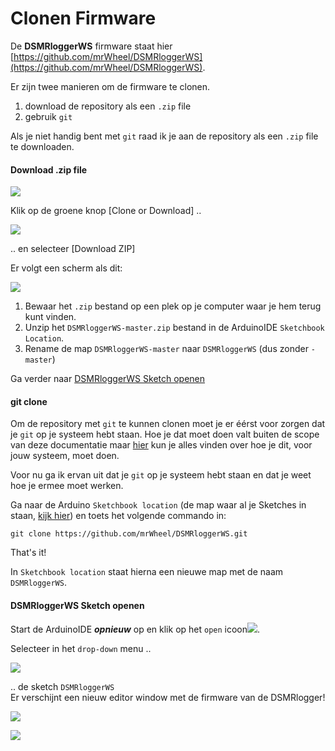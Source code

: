 # Clonen Firmware

De **DSMRloggerWS** firmware staat hier [https://github.com/mrWheel/DSMRloggerWS](https://github.com/mrWheel/DSMRloggerWS).

Er zijn twee manieren om de firmware te clonen.

1. download de repository als een `.zip` file
2. gebruik `git`

Als je niet handig bent met `git` raad ik je aan de repository als een `.zip` file te downloaden.

#### Download .zip file <a id="download-zip-file"></a>

![](https://mrwheel.github.io/DSMRloggerWS/img/GIT_Clone1.png)

Klik op de groene knop \[Clone or Download\] ..

![](https://mrwheel.github.io/DSMRloggerWS/img/GIT_Clone2.png)

.. en selecteer \[Download ZIP\]

Er volgt een scherm als dit:

![](https://mrwheel.github.io/DSMRloggerWS/img/GIT_SaveZIP.png)

1. Bewaar het `.zip` bestand op een plek op je computer waar je hem terug kunt vinden.
2. Unzip het `DSMRloggerWS-master.zip` bestand in de ArduinoIDE `Sketchbook Location`.
3. Rename de map `DSMRloggerWS-master` naar `DSMRloggerWS` \(dus zonder `-master`\)

Ga verder naar [DSMRloggerWS Sketch openen](https://mrwheel.github.io/DSMRloggerWS/clonenFirmware/#dsmrloggerws-sketch-openen)

#### git clone <a id="git-clone"></a>

Om de repository met `git` te kunnen clonen moet je er éérst voor zorgen dat je `git` op je systeem hebt staan. Hoe je dat moet doen valt buiten de scope van deze documentatie maar [hier](https://git-scm.com/book/nl/v1/Aan-de-slag-Git-installeren) kun je alles vinden over hoe je dit, voor jouw systeem, moet doen.

Voor nu ga ik ervan uit dat je `git` op je systeem hebt staan en dat je weet hoe je ermee moet werken.

Ga naar de Arduino `Sketchbook location` \(de map waar al je Sketches in staan, [kijk hier](https://mrwheel.github.io/DSMRloggerWS/installatieESP8266core/)\) en toets het volgende commando in:

```text
git clone https://github.com/mrWheel/DSMRloggerWS.git
```

That's it!

In `Sketchbook location` staat hierna een nieuwe map met de naam `DSMRloggerWS`.

#### DSMRloggerWS Sketch openen <a id="dsmrloggerws-sketch-openen"></a>

Start de ArduinoIDE _**opnieuw**_ op en klik op het `open` icoon![](https://mrwheel.github.io/DSMRloggerWS/img/IDE_Load-a.png).

Selecteer in het `drop-down` menu ..

![](https://mrwheel.github.io/DSMRloggerWS/img/IDE_Load-b.png)

.. de sketch `DSMRloggerWS`  
Er verschijnt een nieuw editor window met de firmware van de DSMRlogger!

![](https://mrwheel.github.io/DSMRloggerWS/img/IDE_Load-c.png)

![](https://mrwheel.github.io/DSMRloggerWS/img/DSMRsettings.png)

